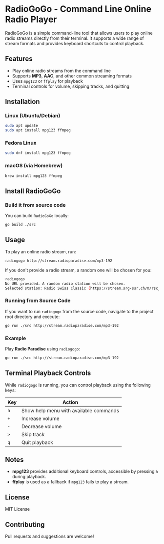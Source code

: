 # RadioGoGo - Command Line Online Radio Player

RadioGoGo is a simple command-line tool that allows users to play online radio streams directly from their terminal. It supports a wide range of stream formats and provides keyboard shortcuts to control playback.

## Features

- Play online radio streams from the command line
- Supports **MP3**, **AAC**, and other common streaming formats
- Uses `mpg123` or `ffplay` for playback
- Terminal controls for volume, skipping tracks, and quitting

## Installation

### Linux (Ubuntu/Debian)

```sh
sudo apt update
sudo apt install mpg123 ffmpeg
```

### Fedora Linux

```sh
sudo dnf install mpg123 ffmpeg
```

### macOS (via Homebrew)

```sh
brew install mpg123 ffmpeg
```

## Install RadioGoGo

### Build it from source code

You can build `RadioGoGo` locally:

```sh
go build ./src
```

## Usage

To play an online radio stream, run:

```sh
radiogogo http://stream.radioparadise.com/mp3-192
```

If you don't provide a radio stream, a random one will be chosen for you:

```sh
radiogogo
No URL provided. A random radio station will be chosen.
Selected station: Radio Swiss Classic (https://stream.srg-ssr.ch/m/rsc_de/mp3_128)
```

### Running from Source Code

If you want to run `radiogogo` from the source code, navigate to the project root directory and execute:

```sh
go run ./src http://stream.radioparadise.com/mp3-192
```

### Example

Play **Radio Paradise** using `radiogogo`:

```sh
go run ./src http://stream.radioparadise.com/mp3-192
```

## Terminal Playback Controls

While `radiogogo` is running, you can control playback using the following keys:

| Key  | Action |
|------|--------|
| `h`  | Show help menu with available commands |
| `+`  | Increase volume |
| `-`  | Decrease volume |
| `>`  | Skip track |
| `q`  | Quit playback |

## Notes

- **mpg123** provides additional keyboard controls, accessible by pressing `h` during playback.
- **ffplay** is used as a fallback if `mpg123` fails to play a stream.

## License

MIT License

## Contributing

Pull requests and suggestions are welcome!
